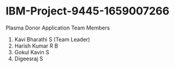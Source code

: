 # IBM-Project-9445-1659007266
Plasma Donor Application
Team Members
1. Kavi Bharathi S (Team Leader)
2. Harish Kumar R B
3. Gokul Kavin S
4. Digeesraj S
